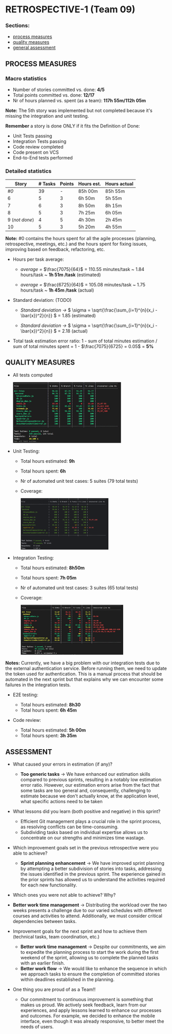 RETROSPECTIVE-1 (Team 09)
=====================================

### Sections:

- [process measures](#process-measures)
- [quality measures](#quality-measures)
- [general assessment](#assessment)

## PROCESS MEASURES 

### Macro statistics

- Number of stories committed vs. done: **4/5**
- Total points committed vs. done: **12/17**
- Nr of hours planned vs. spent (as a team): **117h 55m/112h 05m**

**Note:** The 5th story was implemented but not completed because it's missing the integration and unit testing.


**Remember** a story is done ONLY if it fits the Definition of Done:
 
- Unit Tests passing
- Integration Tests passing
- Code review completed
- Code present on VCS
- End-to-End tests performed

### Detailed statistics

| Story          | # Tasks | Points | Hours est. | Hours actual |
|----------------|---------|--------|------------|--------------|
| _#0_           | 39      | -      | 85h 00m    | 85h 55m      |
| 6              | 5       | 3      | 6h 50m     | 5h 55m       |
| 7              | 6       | 3      | 8h 50m     | 8h 15m       |
| 8              | 5       | 3      | 7h 25m     | 6h 05m       |
| 9 (_not done_) | 4       | 5      | 4h 30m     | 2h 45m       |
| 10             | 5       | 3      | 5h 20m     | 4h 55m       |

**Note:** #0 contains the hours spent for all the agile processes (planning, retrospective, meetings, etc.) and the
hours spent for fixing issues, improving based on feedback, refactoring, etc.

- Hours per task average:

  - *average =* $\frac{7075}{64}$ = 110.55 minutes/task ~ 1.84 hours/task ~ **1h 51m /task**  (estimated)

  - *average =* $\frac{6725}{64}$ = 105.08 minutes/task ~ 1.75 hours/task ~ **1h 45m /task**  (actual)

- Standard deviation: (TODO)

  - *Standard deviation →* $ \sigma = \sqrt{\frac{\sum_{i=1}^{n}(x_i - \bar{x})^2}{n}} $ = 1.85 (estimated)

  - *Standard deviation →* $ \sigma = \sqrt{\frac{\sum_{i=1}^{n}(x_i - \bar{x})^2}{n}} $ = 2.18 (actual)

- Total task estimation error ratio: 1 - sum of total minutes estimation / sum of total minutes spent = 1 - $\frac{7075}{6725} = 0.05$ = **5%**

  
## QUALITY MEASURES 

- All tests computed

  <img src="./Retrospective-2-all.jpg" alt="Unit tests coverage" width="70%" height="70%">

- Unit Testing:
  - Total hours estimated: **9h**
  - Total hours spent: **6h**
  - Nr of automated unit test cases: 5 suites (79 total tests)
  - Coverage:

    <img src="./Retrospective-2-unit.png" alt="Unit tests coverage" width="60%" height="60%">

- Integration Testing:
  - Total hours estimated: **8h50m**
  - Total hours spent: **7h 05m**
  - Nr of automated unit test cases: 3 suites (65 total tests)
  - Coverage:

    <img src="./Retrospective-2-integration.jpg" alt="Unit tests coverage" width="70%" height="70%">
**Notes:** Currently, we have a big problem with our integration tests due to the external authentication service. Before
running them, we need to update the token used for authentication. This is a manual process that should be automated in
the next sprint but that explains why we can encounter some failures in the integration tests.
  
- E2E testing:
  - Total hours estimated: **8h30**
  - Total hours spent: **6h 45m**

- Code review: 
  - Total hours estimated: **5h 00m**
  - Total hours spent: **3h 35m**

## ASSESSMENT

- What caused your errors in estimation (if any)?
  - **Too generic tasks** → We have enhanced our estimation skills compared to previous sprints, resulting in a notably low estimation error ratio. However, our estimation errors arise from the fact that some tasks are too general and, consequently, challenging to estimate because we don't actually know, at the application level, what specific actions need to be taken

- What lessons did you learn (both positive and negative) in this sprint?
  - Efficient Git management plays a crucial role in the sprint process, as resolving conflicts can be time-consuming.
  - Subdividing tasks based on individual expertise allows us to concentrate on our strengths and minimizes time wastage.

- Which improvement goals set in the previous retrospective were you able to achieve?
  - **Sprint planning enhancement** → We have improved sprint planning by attempting a better subdivision of stories into tasks, addressing the issues identified in the previous sprint. The experience gained in the prior sprints has allowed us to understand the activities required for each new functionality.

- Which ones you were not able to achieve? Why?
-  **Better work time management** → Distributing the workload over the two weeks presents a challenge due to our varied schedules with different courses and activities to attend. Additionally, we must consider critical dependencies between tasks.

- Improvement goals for the next sprint and how to achieve them (technical tasks, team coordination, etc.)
  - **Better work time management** → Despite our commitments, we aim to expedite the planning process to start the work during the first weekend of the sprint, allowing us to complete the planned tasks with an earlier finish.
  - **Better work flow** → We would like to enhance the sequence in which we approach tasks to ensure the completion of committed stories within deadlines established in the planning.

- One thing you are proud of as a Team!!
  - Our commitment to continuous improvement is something that makes us proud. We actively seek feedback, learn from our experiences, and apply lessons learned to enhance our processes and outcomes. For example, we decided to enhance the mobile interface, even though it was already responsive, to better meet the needs of users.
